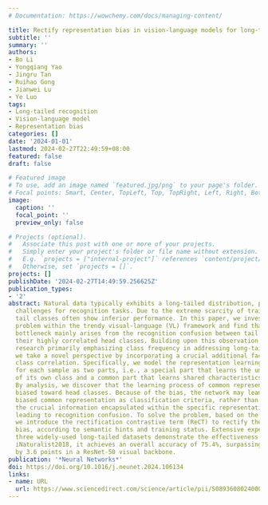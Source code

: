 ```yaml
---
# Documentation: https://wowchemy.com/docs/managing-content/

title: Rectify representation bias in vision-language models for long-tailed recognition
subtitle: ''
summary: ''
authors:
- Bo Li
- Yongqiang Yao
- Jingru Tan
- Ruihao Gong
- Jianwei Lu
- Ye Luo
tags:
- Long-tailed recognition
- Vision-language model
- Representation bias
categories: []
date: '2024-01-01'
lastmod: 2024-02-27T22:49:59+08:00
featured: false
draft: false

# Featured image
# To use, add an image named `featured.jpg/png` to your page's folder.
# Focal points: Smart, Center, TopLeft, Top, TopRight, Left, Right, BottomLeft, Bottom, BottomRight.
image:
  caption: ''
  focal_point: ''
  preview_only: false

# Projects (optional).
#   Associate this post with one or more of your projects.
#   Simply enter your project's folder or file name without extension.
#   E.g. `projects = ["internal-project"]` references `content/project/deep-learning/index.md`.
#   Otherwise, set `projects = []`.
projects: []
publishDate: '2024-02-27T14:49:59.256625Z'
publication_types:
- '2'
abstract: Natural data typically exhibits a long-tailed distribution, presenting great
  challenges for recognition tasks. Due to the extreme scarcity of training instances,
  tail classes often show inferior performance. In this paper, we investigate the
  problem within the trendy visual-language (VL) framework and find that the performance
  bottleneck mainly arises from the recognition confusion between tail classes and
  their highly correlated head classes. Building upon this observation, unlike previous
  research primarily emphasizing class frequency in addressing long-tailed issues,
  we take a novel perspective by incorporating a crucial additional factor namely
  class correlation. Specifically, we model the representation learning procedure
  for each sample as two parts, i.e., a special part that learns the unique properties
  of its own class and a common part that learns shared characteristics among classes.
  By analysis, we discover that the learning process of common representation is easily
  biased toward head classes. Because of the bias, the network may lean towards the
  biased common representation as classification criteria, rather than prioritizing
  the crucial information encapsulated within the specific representation, ultimately
  leading to recognition confusion. To solve the problem, based on the VL framework,
  we introduce the rectification contrastive term (ReCT) to rectify the representation
  bias, according to semantic hints and training status. Extensive experiments on
  three widely-used long-tailed datasets demonstrate the effectiveness of ReCT. On
  iNaturalist2018, it achieves an overall accuracy of 75.4%, surpassing the baseline
  by 3.6 points in a ResNet-50 visual backbone.
publication: '*Neural Networks*'
doi: https://doi.org/10.1016/j.neunet.2024.106134
links:
- name: URL
  url: https://www.sciencedirect.com/science/article/pii/S0893608024000509
---
```

